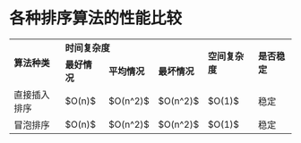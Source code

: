 # 各种排序算法的性能比较

<script src="https://polyfill.io/v3/polyfill.min.js?features=es6"></script>
<script id="MathJax-script" async src="https://cdn.jsdelivr.net/npm/mathjax@3/es5/tex-mml-chtml.js"></script>

<table>
    <tr>
        <td rowspan="2"><b>算法种类</b></td>
        <td colspan="3"><b>时间复杂度</b></td>
        <td rowspan="2"><b>空间复杂度</b></td>
        <td rowspan="2"><b>是否稳定</b></td>
    </tr>
    <tr>
        <td><b>最好情况</b></td>
        <td><b>平均情况</b></td>
        <td><b>最坏情况</b></td>
    </tr>
    <tr>
        <td>直接插入排序</td>
        <td>$O(n)$</td>
        <td>$O(n^2)$</td>
        <td>$O(n^2)$</td>
        <td>$O(1)$</td>
        <td>稳定</td>
    </tr>
    <tr>
        <td>冒泡排序</td>
        <td>$O(n)$</td>
        <td>$O(n^2)$</td>
        <td>$O(n^2)$</td>
        <td>$O(1)$</td>
        <td>稳定</td>
    </tr>
</table>
